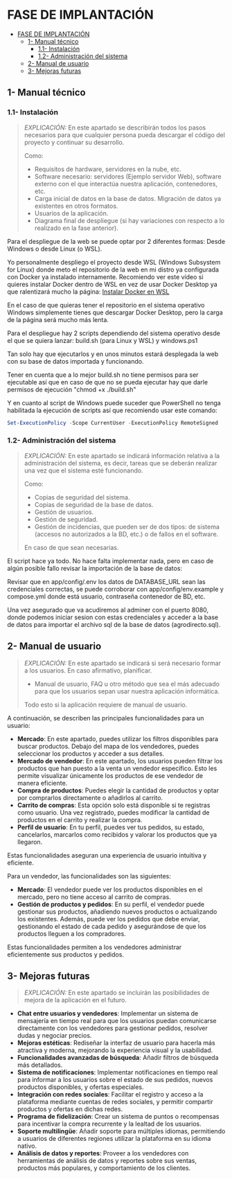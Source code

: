 # FASE DE IMPLANTACIÓN

- [FASE DE IMPLANTACIÓN](#fase-de-implantación)
  - [1- Manual técnico](#1--manual-técnico)
    - [1.1- Instalación](#11--instalación)
    - [1.2- Administración del sistema](#12--administración-del-sistema)
  - [2- Manual de usuario](#2--manual-de-usuario)
  - [3- Mejoras futuras](#3--mejoras-futuras)

## 1- Manual técnico

### 1.1- Instalación

> *EXPLICACIÓN:* En este apartado se describirán todos los pasos necesarios para que cualquier persona pueda descargar el código del proyecto y continuar su desarrollo.
>
> Como:
> 
> - Requisitos de hardware, servidores en la nube, etc.
> - Software necesario: servidores (Ejemplo servidor Web), software externo con el que interactúa nuestra aplicación, contenedores, etc.
> - Carga inicial de datos en la base de datos. Migración de datos ya existentes en otros formatos.
> - Usuarios de la aplicación.
> - Diagrama final de despliegue (si hay variaciones con respecto a lo realizado en la fase anterior).

Para el despliegue de la web se puede optar por 2 diferentes formas: Desde Windows o desde Linux (o WSL).

Yo personalmente despliego el proyecto desde WSL (Windows Subsystem for Linux) donde meto el repositorio de la web en mi distro ya configurada con Docker ya instalado internamente.
Recomiendo ver este vídeo si quieres instalar Docker dentro de WSL en vez de usar Docker Desktop ya que ralentizará mucho la página:
[Instalar Docker en WSL](https://www.youtube.com/watch?v=cv7Iyohhmo4)

En el caso de que quieras tener el repositorio en el sistema operativo Windows simplemente tienes que descargar Docker Desktop, pero la carga de la página será mucho más lenta.

Para el despliegue hay 2 scripts dependiendo del sistema operativo desde el que se quiera lanzar: build.sh (para Linux y WSL) y windows.ps1

Tan solo hay que ejecutarlos y en unos minutos estará desplegada la web con su base de datos importada y funcionando.

Tener en cuenta que a lo mejor build.sh no tiene permisos para ser ejecutable así que en caso de que no se pueda ejecutar hay que darle permisos de ejecución "chmod +x ./build.sh"

Y en cuanto al script de Windows puede suceder que PowerShell no tenga habilitada la ejecución de scripts así que recomiendo usar este comando: 
```powershell
Set-ExecutionPolicy -Scope CurrentUser -ExecutionPolicy RemoteSigned
```


### 1.2- Administración del sistema

> *EXPLICACIÓN:* En este apartado se indicará información relativa a la administración del sistema, es decir, tareas que se deberán realizar una vez que el sistema esté funcionando.
>
> Como:
> 
> - Copias de seguridad del sistema.
> - Copias de seguridad de la base de datos.
> - Gestión de usuarios.
> - Gestión de seguridad.
> - Gestión de incidencias, que pueden ser de dos tipos: de sistema (accesos no autorizados a la BD, etc.) o de fallos en el software.
>
> En caso de que sean necesarias.

El script hace ya todo. No hace falta implementar nada, pero en caso de algún posible fallo revisar la importación de la base de datos:

Revisar que en app/config/.env los datos de DATABASE_URL sean las credenciales correctas, se puede corroborar con app/config/env.example y compose.yml donde está usuario, contraseña contenedor de BD, etc.

Una vez asegurado que va acudiremos al adminer con el puerto 8080, donde podemos iniciar sesion con estas credenciales y acceder a la base de datos para importar el archivo sql de la base de datos (agrodirecto.sql).

## 2- Manual de usuario

> *EXPLICACIÓN:* En este apartado se indicará si será necesario formar a los usuarios. En caso afirmativo, planificar.
>
> - Manual de usuario, FAQ u otro método que sea el más adecuado para que los usuarios sepan usar nuestra aplicación informática.
>
> Todo esto si la aplicación requiere de manual de usuario.

A continuación, se describen las principales funcionalidades para un usuario:

- **Mercado**: En este apartado, puedes utilizar los filtros disponibles para buscar productos. Debajo del mapa de los vendedores, puedes seleccionar los productos y acceder a sus detalles.
- **Mercado de vendedor**: En este apartado, los usuarios pueden filtrar los productos que han puesto a la venta un vendedor especifico. Esto les permite visualizar únicamente los productos de ese vendedor de manera eficiente.
- **Compra de productos**: Puedes elegir la cantidad de productos y optar por comprarlos directamente o añadirlos al carrito.
- **Carrito de compras**: Esta opción solo está disponible si te registras como usuario. Una vez registrado, puedes modificar la cantidad de productos en el carrito y realizar la compra.
- **Perfil de usuario**: En tu perfil, puedes ver tus pedidos, su estado, cancelarlos, marcarlos como recibidos y valorar los productos que ya llegaron.

Estas funcionalidades aseguran una experiencia de usuario intuitiva y eficiente.

Para un vendedor, las funcionalidades son las siguientes:

- **Mercado**: El vendedor puede ver los productos disponibles en el mercado, pero no tiene acceso al carrito de compras.
- **Gestión de productos y pedidos**: En su perfil, el vendedor puede gestionar sus productos, añadiendo nuevos productos o actualizando los existentes. Además, puede ver los pedidos que debe enviar, gestionando el estado de cada pedido y asegurándose de que los productos lleguen a los compradores.

Estas funcionalidades permiten a los vendedores administrar eficientemente sus productos y pedidos.


## 3- Mejoras futuras

> *EXPLICACIÓN:* En este apartado se incluirán las posibilidades de mejora de la aplicación en el futuro.

- **Chat entre usuarios y vendedores**: Implementar un sistema de mensajería en tiempo real para que los usuarios puedan comunicarse directamente con los vendedores para gestionar pedidos, resolver dudas y negociar precios.
- **Mejoras estéticas**: Rediseñar la interfaz de usuario para hacerla más atractiva y moderna, mejorando la experiencia visual y la usabilidad.
- **Funcionalidades avanzadas de búsqueda**: Añadir filtros de búsqueda más detallados.
- **Sistema de notificaciones**: Implementar notificaciones en tiempo real para informar a los usuarios sobre el estado de sus pedidos, nuevos productos disponibles, y ofertas especiales.
- **Integración con redes sociales**: Facilitar el registro y acceso a la plataforma mediante cuentas de redes sociales, y permitir compartir productos y ofertas en dichas redes.
- **Programa de fidelización**: Crear un sistema de puntos o recompensas para incentivar la compra recurrente y la lealtad de los usuarios.
- **Soporte multilingüe**: Añadir soporte para múltiples idiomas, permitiendo a usuarios de diferentes regiones utilizar la plataforma en su idioma nativo.
- **Análisis de datos y reportes**: Proveer a los vendedores con herramientas de análisis de datos y reportes sobre sus ventas, productos más populares, y comportamiento de los clientes.
